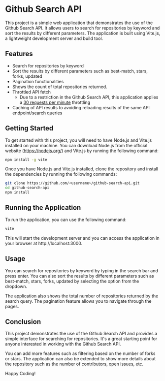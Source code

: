 # Github Search API
This project is a simple web application that demonstrates the use of the Github Search API. It allows users to search for repositories by keyword and sort the results by different parameters. The application is built using Vite.js, a lightweight development server and build tool.

## Features
- Search for repositories by keyword
- Sort the results by different parameters such as best-match, stars, forks, updated
- Pagination functionalities
- Shows the count of total repositories returned.
- Throttled API fetch
  - Due to a restriction in the Github Search API, this application applies a [30 requests per minute](src/useApi.ts) throttling
- Caching of API results to avoiding reloading results of the same API endpoint/search queries


## Getting Started
To get started with this project, you will need to have Node.js and Vite.js installed on your machine. You can download Node.js from the official website (https://nodejs.org/) and Vite.js by running the following command:

```bash
npm install -g vite
```

Once you have Node.js and Vite.js installed, clone the repository and install the dependencies by running the following commands:

```bash
git clone https://github.com/<username>/github-search-api.git
cd github-search-api
npm install
```

## Running the Application
To run the application, you can use the following command:

```bash
vite
```

This will start the development server and you can access the application in your browser at http://localhost:3000.

## Usage
You can search for repositories by keyword by typing in the search bar and press enter. You can also sort the results by different parameters such as best-match, stars, forks, updated by selecting the option from the dropdown.

The application also shows the total number of repositories returned by the search query. The pagination feature allows you to navigate through the pages.

## Conclusion
This project demonstrates the use of the Github Search API and provides a simple interface for searching for repositories. It's a great starting point for anyone interested in working with the Github Search API.

You can add more features such as filtering based on the number of forks or stars. The application can also be extended to show more details about the repository such as the number of contributors, open issues, etc.

Happy Coding!



